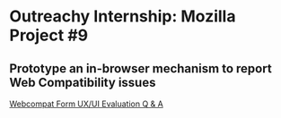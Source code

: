 # **Outreachy Internship: Mozilla Project** \#9
## **Prototype an in-browser mechanism to report Web Compatibility issues**

[Webcompat Form UX/UI Evaluation Q & A](UX_EVALUATION.md "View form evaluation document")